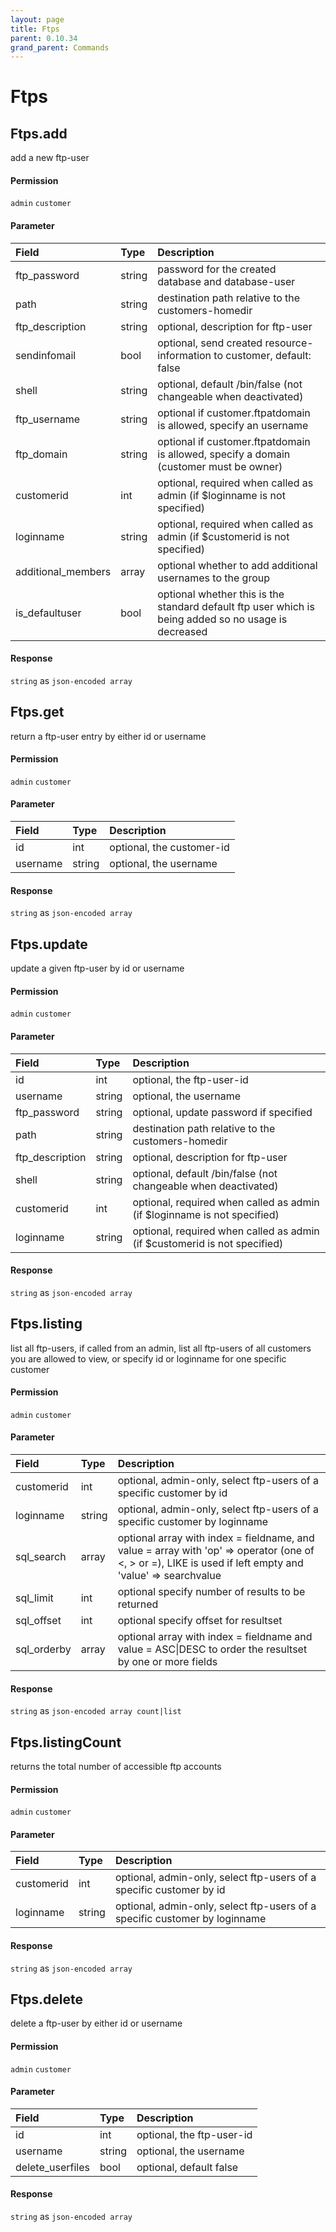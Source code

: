 ```yaml
---
layout: page
title: Ftps
parent: 0.10.34
grand_parent: Commands
---
```


# Ftps

## Ftps.add

add a new ftp-user

#### Permission

`admin` `customer`

#### Parameter

| Field | Type | Description |
| :--- | :--- | :--- |
| ftp_password | string | password for the created database and database-user |
| path | string | destination path relative to the customers-homedir |
| ftp_description | string | optional, description for ftp-user |
| sendinfomail | bool | optional, send created resource-information to customer, default: false |
| shell | string | optional, default /bin/false (not changeable when deactivated) |
| ftp_username | string | optional if customer.ftpatdomain is allowed, specify an username |
| ftp_domain | string | optional if customer.ftpatdomain is allowed, specify a domain (customer must be owner) |
| customerid | int | optional, required when called as admin (if $loginname is not specified) |
| loginname | string | optional, required when called as admin (if $customerid is not specified) |
| additional_members | array | optional whether to add additional usernames to the group |
| is_defaultuser | bool | optional whether this is the standard default ftp user which is being added so no usage is decreased |

#### Response

`string` as `json-encoded array`

## Ftps.get

return a ftp-user entry by either id or username

#### Permission

`admin` `customer`

#### Parameter

| Field | Type | Description |
| :--- | :--- | :--- |
| id | int | optional, the customer-id |
| username | string | optional, the username |

#### Response

`string` as `json-encoded array`

## Ftps.update

update a given ftp-user by id or username

#### Permission

`admin` `customer`

#### Parameter

| Field | Type | Description |
| :--- | :--- | :--- |
| id | int | optional, the ftp-user-id |
| username | string | optional, the username |
| ftp_password | string | optional, update password if specified |
| path | string | destination path relative to the customers-homedir |
| ftp_description | string | optional, description for ftp-user |
| shell | string | optional, default /bin/false (not changeable when deactivated) |
| customerid | int | optional, required when called as admin (if $loginname is not specified) |
| loginname | string | optional, required when called as admin (if $customerid is not specified) |

#### Response

`string` as `json-encoded array`

## Ftps.listing

list all ftp-users, if called from an admin, list all ftp-users of all customers you are allowed to view, or specify id or loginname for one specific customer

#### Permission

`admin` `customer`

#### Parameter

| Field | Type | Description |
| :--- | :--- | :--- |
| customerid | int | optional, admin-only, select ftp-users of a specific customer by id |
| loginname | string | optional, admin-only, select ftp-users of a specific customer by loginname |
| sql_search | array | optional array with index = fieldname, and value = array with 'op' => operator (one of <, > or =), LIKE is used if left empty and 'value' => searchvalue |
| sql_limit | int | optional specify number of results to be returned |
| sql_offset | int | optional specify offset for resultset |
| sql_orderby | array | optional array with index = fieldname and value = ASC\|DESC to order the resultset by one or more fields |

#### Response

`string` as `json-encoded array count|list`

## Ftps.listingCount

returns the total number of accessible ftp accounts

#### Permission

`admin` `customer`

#### Parameter

| Field | Type | Description |
| :--- | :--- | :--- |
| customerid | int | optional, admin-only, select ftp-users of a specific customer by id |
| loginname | string | optional, admin-only, select ftp-users of a specific customer by loginname |

#### Response

`string` as `json-encoded array`

## Ftps.delete

delete a ftp-user by either id or username

#### Permission

`admin` `customer`

#### Parameter

| Field | Type | Description |
| :--- | :--- | :--- |
| id | int | optional, the ftp-user-id |
| username | string | optional, the username |
| delete_userfiles | bool | optional, default false |

#### Response

`string` as `json-encoded array`